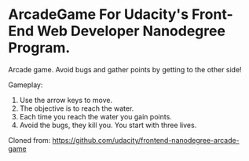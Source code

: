 # ArcadeGame For Udacity's Front-End Web Developer Nanodegree Program.
Arcade game. Avoid bugs and gather points by getting to the other side!


Gameplay:

1. Use the arrow keys to move.
2. The objective is to reach the water.
3. Each time you reach the water you gain points.
4. Avoid the bugs, they kill you. You start with three lives.

Cloned from: https://github.com/udacity/frontend-nanodegree-arcade-game
